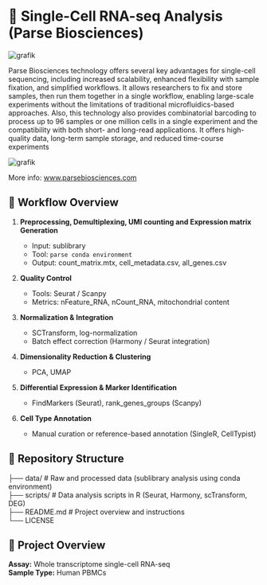 # 🧬 Single-Cell RNA-seq Analysis (Parse Biosciences) 

![grafik](https://github.com/user-attachments/assets/febcee89-562f-4ea5-a035-9396326fa867)

Parse Biosciences technology offers several key advantages for single-cell sequencing, including increased scalability, enhanced flexibility with sample fixation, and simplified workflows. 
It allows researchers to fix and store samples, then run them together in a single workflow, enabling large-scale experiments without the limitations of traditional microfluidics-based approaches. 
Also, this technology also provides combinatorial barcoding to process up to 96 samples or one million cells in a single experiment and the compatibility with both short- and long-read applications.
It offers high-quality data, long-term sample storage, and reduced time-course experiments

![grafik](https://github.com/user-attachments/assets/3e008beb-b84f-43e7-a6a1-71a8b4d1a861)


More info: www.parsebiosciences.com

## 🧬 Workflow Overview

1. **Preprocessing, Demultiplexing, UMI counting and Expression matrix Generation**
   - Input: sublibrary 
   - Tool: `parse conda environment`
   - Output: count_matrix.mtx, cell_metadata.csv, all_genes.csv

2. **Quality Control**
   - Tools: Seurat / Scanpy
   - Metrics: nFeature_RNA, nCount_RNA, mitochondrial content

3. **Normalization & Integration**
   - SCTransform, log-normalization
   - Batch effect correction (Harmony / Seurat integration)

4. **Dimensionality Reduction & Clustering**
   - PCA, UMAP

5. **Differential Expression & Marker Identification**
   - FindMarkers (Seurat), rank_genes_groups (Scanpy)

6. **Cell Type Annotation**
   - Manual curation or reference-based annotation (SingleR, CellTypist)


## 📁 Repository Structure

├── data/ # Raw and processed data (sublibrary analysis using conda environment)       
├── scripts/ # Data analysis scripts in R (Seurat, Harmony, scTransform, DEG)        
├── README.md # Project overview and instructions         
└── LICENSE

## 🧪 Project Overview

**Assay:** Whole transcriptome single-cell RNA-seq    
**Sample Type:** Human PBMCs
